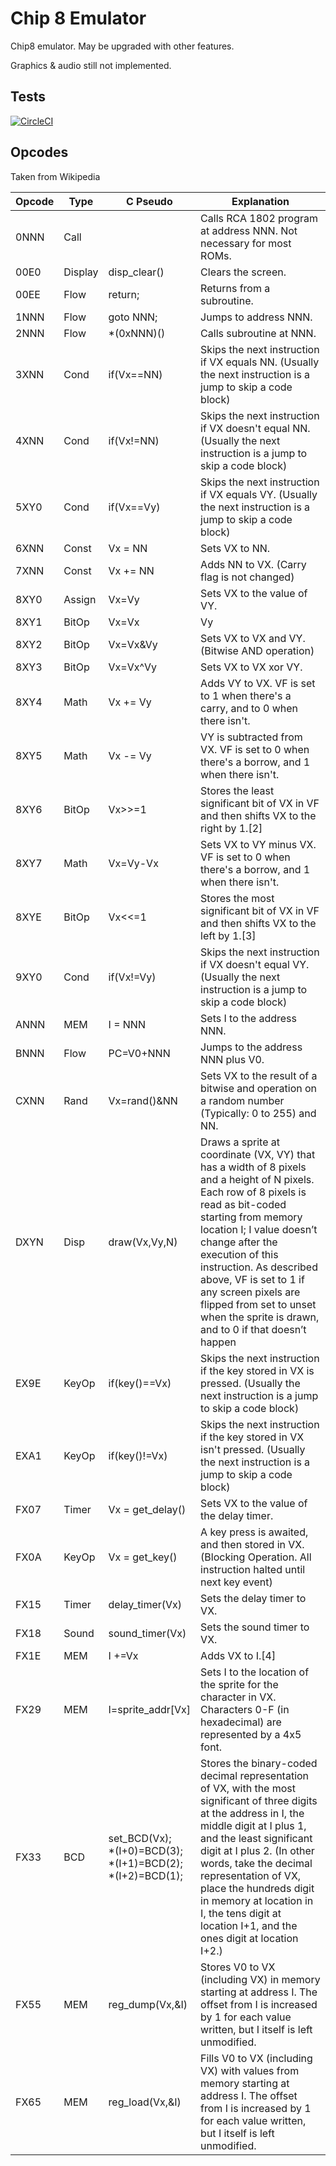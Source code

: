 # Chip 8 Emulator

Chip8 emulator. May be upgraded with other features.

Graphics & audio still not implemented.


## Tests

[![CircleCI](https://circleci.com/gh/alisdairrankine/chip8.svg?style=svg)](https://circleci.com/gh/alisdairrankine/chip8)


## Opcodes
Taken from Wikipedia

|Opcode|Type|C Pseudo|Explanation|
|--- |--- |--- |--- |
|0NNN|Call||Calls RCA 1802 program at address NNN.  Not necessary for most ROMs.|
|00E0|Display|disp_clear()|Clears the screen.|
|00EE|Flow|return;|Returns from a subroutine.|
|1NNN|Flow|goto NNN;|Jumps to address NNN.|
|2NNN|Flow|*(0xNNN)()|Calls subroutine at NNN.|
|3XNN|Cond|if(Vx==NN)|Skips the next instruction if VX equals NN. (Usually the next instruction is a jump to skip a code block)|
|4XNN|Cond|if(Vx!=NN)|Skips the next instruction if VX doesn't equal NN. (Usually the next instruction is a jump to skip a code block)|
|5XY0|Cond|if(Vx==Vy)|Skips the next instruction if VX equals VY. (Usually the next instruction is a jump to skip a code block)|
|6XNN|Const|Vx = NN|Sets VX to NN.|
|7XNN|Const|Vx += NN|Adds NN to VX. (Carry flag is not changed)|
|8XY0|Assign|Vx=Vy|Sets VX to the value of VY.|
|8XY1|BitOp|Vx=Vx|Vy|Sets VX to VX or VY. (Bitwise OR operation)|
|8XY2|BitOp|Vx=Vx&Vy|Sets VX to VX and VY.  (Bitwise AND operation)|
|8XY3|BitOp|Vx=Vx^Vy|Sets VX to VX xor VY.|
|8XY4|Math|Vx += Vy|Adds VY to VX. VF is set to 1 when there's a carry, and to 0 when there isn't.|
|8XY5|Math|Vx -= Vy|VY is subtracted from VX. VF is set to 0 when there's a borrow, and 1 when there isn't.|
|8XY6|BitOp|Vx>>=1|Stores the least significant bit of VX in VF and then shifts VX to the right by 1.[2]|
|8XY7|Math|Vx=Vy-Vx|Sets VX to VY minus VX. VF is set to 0 when there's a borrow, and 1 when there isn't.|
|8XYE|BitOp|Vx<<=1|Stores the most significant bit of VX in VF and then shifts VX to the left by 1.[3]|
|9XY0|Cond|if(Vx!=Vy)|Skips the next instruction if VX doesn't equal VY. (Usually the next instruction is a jump to skip a code block)|
|ANNN|MEM|I = NNN|Sets I to the address NNN.|
|BNNN|Flow|PC=V0+NNN|Jumps to the address NNN plus V0.|
|CXNN|Rand|Vx=rand()&NN|Sets VX to the result of a bitwise and operation on a random number (Typically: 0 to 255) and NN.|
|DXYN|Disp|draw(Vx,Vy,N)|Draws a sprite at coordinate (VX, VY) that has a width of 8 pixels and a height of N pixels. Each row of 8 pixels is read as bit-coded starting from memory location I; I value doesn’t change after the execution of this instruction. As described above, VF is set to 1 if any screen pixels are flipped from set to unset when the sprite is drawn, and to 0 if that doesn’t happen|
|EX9E|KeyOp|if(key()==Vx)|Skips the next instruction if the key stored in VX is pressed.  (Usually the next instruction is a jump to skip a code block)|
|EXA1|KeyOp|if(key()!=Vx)|Skips the next instruction if the key stored in VX isn't pressed.  (Usually the next instruction is a jump to skip a code block)|
|FX07|Timer|Vx = get_delay()|Sets VX to the value of the delay timer.|
|FX0A|KeyOp|Vx = get_key()|A key press is awaited, and then stored in VX. (Blocking Operation. All instruction halted until next key event)|
|FX15|Timer|delay_timer(Vx)|Sets the delay timer to VX.|
|FX18|Sound|sound_timer(Vx)|Sets the sound timer to VX.|
|FX1E|MEM|I +=Vx|Adds VX to I.[4]|
|FX29|MEM|I=sprite_addr[Vx]|Sets I to the location of the sprite for the character in VX. Characters 0-F (in hexadecimal) are represented by a 4x5 font.|
|FX33|BCD|set_BCD(Vx);<br/> *(I+0)=BCD(3);<br/> *(I+1)=BCD(2);<br/> *(I+2)=BCD(1);|Stores the binary-coded decimal representation of VX, with the most significant of three digits at the address in I, the middle digit at I plus 1, and the least significant digit at I plus 2. (In other words, take the decimal representation of VX, place the hundreds digit in memory at location in I, the tens digit at location I+1, and the ones digit at location I+2.)|
|FX55|MEM|reg_dump(Vx,&I)|Stores V0 to VX (including VX) in memory starting at address I. The offset from I is increased by 1 for each value written, but I itself is left unmodified.|
|FX65|MEM|reg_load(Vx,&I)|Fills V0 to VX (including VX) with values from memory starting at address I. The offset from I is increased by 1 for each value written, but I itself is left unmodified.|
